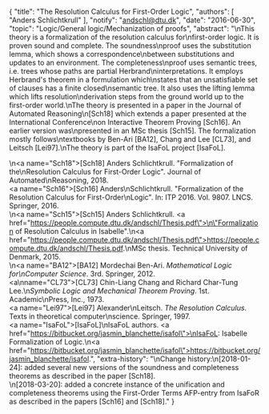 {
    "title": "The Resolution Calculus for First-Order Logic",
    "authors": [
        "Anders Schlichtkrull"
    ],
    "notify": "andschl@dtu.dk",
    "date": "2016-06-30",
    "topic": "Logic/General logic/Mechanization of proofs",
    "abstract": "\nThis theory is a formalization of the resolution calculus for\nfirst-order logic. It is proven sound and complete. The soundness\nproof uses the substitution lemma, which shows a correspondence\nbetween substitutions and updates to an environment. The completeness\nproof uses semantic trees, i.e. trees whose paths are partial Herbrand\ninterpretations. It employs Herbrand's theorem in a formulation which\nstates that an unsatisfiable set of clauses has a finite closed\nsemantic tree. It also uses the lifting lemma which lifts resolution\nderivation steps from the ground world up to the first-order world.\nThe theory is presented in a paper in the Journal of Automated Reasoning\n[Sch18] which extends a paper presented at the International Conference\non Interactive Theorem Proving [Sch16]. An earlier version was\npresented in an MSc thesis [Sch15]. The formalization mostly follows\ntextbooks by Ben-Ari [BA12], Chang and Lee [CL73], and Leitsch [Lei97].\nThe theory is part of the IsaFoL project [IsaFoL]. <p>\n<a name=\"Sch18\"></a>[Sch18] Anders Schlichtkrull. \"Formalization of the\nResolution Calculus for First-Order Logic\". Journal of Automated\nReasoning, 2018.<br> <a name=\"Sch16\"></a>[Sch16] Anders\nSchlichtkrull. \"Formalization of the Resolution Calculus for First-Order\nLogic\". In: ITP 2016. Vol. 9807. LNCS. Springer, 2016.<br>\n<a name=\"Sch15\"></a>[Sch15] Anders Schlichtkrull. <a href=\"https://people.compute.dtu.dk/andschl/Thesis.pdf\">\n\"Formalization of Resolution Calculus in Isabelle\"</a>.\n<a href=\"https://people.compute.dtu.dk/andschl/Thesis.pdf\">https://people.compute.dtu.dk/andschl/Thesis.pdf</a>.\nMSc thesis. Technical University of Denmark, 2015.<br>\n<a name=\"BA12\"></a>[BA12] Mordechai Ben-Ari. <i>Mathematical Logic for\nComputer Science</i>. 3rd. Springer, 2012.<br> <a\nname=\"CL73\"></a>[CL73] Chin-Liang Chang and Richard Char-Tung Lee.\n<i>Symbolic Logic and Mechanical Theorem Proving</i>. 1st. Academic\nPress, Inc., 1973.<br> <a name=\"Lei97\"></a>[Lei97] Alexander\nLeitsch. <i>The Resolution Calculus</i>. Texts in theoretical computer\nscience. Springer, 1997.<br> <a name=\"IsaFoL\"></a>[IsaFoL]\nIsaFoL authors. <a href=\"https://bitbucket.org/jasmin_blanchette/isafol\">\nIsaFoL: Isabelle Formalization of Logic</a>.\n<a href=\"https://bitbucket.org/jasmin_blanchette/isafol\">https://bitbucket.org/jasmin_blanchette/isafol</a>.",
    "extra-history": "\nChange history:\n[2018-01-24]: added several new versions of the soundness and completeness theorems as described in the paper [Sch18]. <br>\n[2018-03-20]: added a concrete instance of the unification and completeness theorems using the First-Order Terms AFP-entry from IsaFoR as described in the papers [Sch16] and [Sch18]."
}